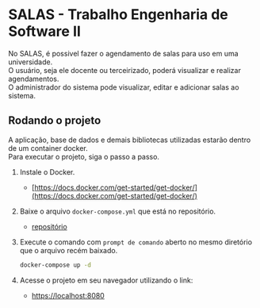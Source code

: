 # SALAS - Trabalho Engenharia de Software II

No SALAS, é possivel fazer o agendamento de salas para uso em uma universidade. <br>
O usuário, seja ele docente ou terceirizado, poderá visualizar e realizar agendamentos. <br>
O administrador do sistema pode visualizar, editar e adicionar salas ao sistema.

## Rodando o projeto
A aplicação, base de dados e demais bibliotecas utilizadas estarão dentro de um container docker. <BR>
Para executar o projeto, siga o passo a passo.

 1. Instale o Docker. 
    * [https://docs.docker.com/get-started/get-docker/](https://docs.docker.com/get-started/get-docker/)
    
 2. Baixe o arquivo `docker-compose.yml` que está no repositório.
    * [repositório](https://github.com/CTISM-Prof-Henry/trab-final-spi-integer-s)

 3. Execute o comando com `prompt de comando` aberto no mesmo diretório que o arquivo recém baixado.
    ```bash
    docker-compose up -d
    ```
 4. Acesse o projeto em seu navegador utilizando o link:
    * [https://localhost:8080](https://localhost:8080)


